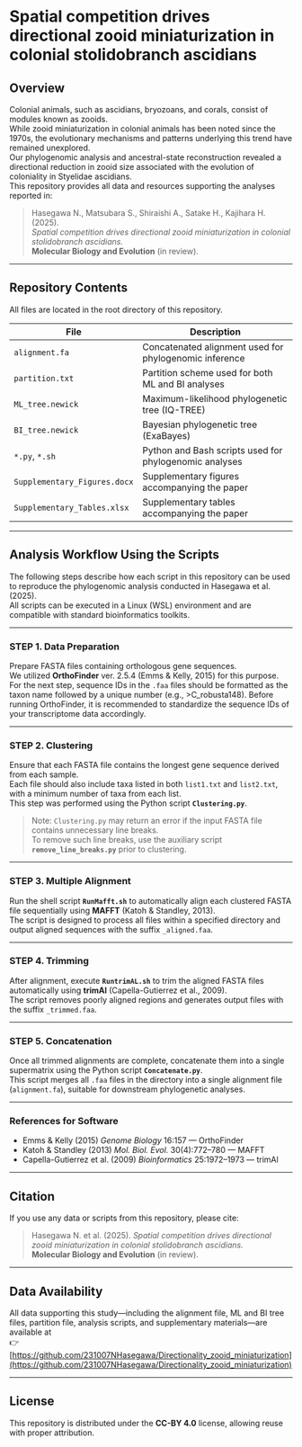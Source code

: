 # Spatial competition drives directional zooid miniaturization in colonial stolidobranch ascidians

## Overview
Colonial animals, such as ascidians, bryozoans, and corals, consist of modules known as zooids.  
While zooid miniaturization in colonial animals has been noted since the 1970s, the evolutionary mechanisms and patterns underlying this trend have remained unexplored.  
Our phylogenomic analysis and ancestral-state reconstruction revealed a directional reduction in zooid size associated with the evolution of coloniality in Styelidae ascidians.  
This repository provides all data and resources supporting the analyses reported in:

> Hasegawa N., Matsubara S., Shiraishi A., Satake H., Kajihara H. (2025).  
> *Spatial competition drives directional zooid miniaturization in colonial stolidobranch ascidians.*  
> **Molecular Biology and Evolution** (in review).

---

## Repository Contents
All files are located in the root directory of this repository.

| File | Description |
|------|--------------|
| `alignment.fa` | Concatenated alignment used for phylogenomic inference |
| `partition.txt` | Partition scheme used for both ML and BI analyses |
| `ML_tree.newick` | Maximum-likelihood phylogenetic tree (IQ-TREE) |
| `BI_tree.newick` | Bayesian phylogenetic tree (ExaBayes) |
| `*.py`, `*.sh` | Python and Bash scripts used for phylogenomic analyses |
| `Supplementary_Figures.docx` | Supplementary figures accompanying the paper |
| `Supplementary_Tables.xlsx` | Supplementary tables accompanying the paper |

---

## Analysis Workflow Using the Scripts

The following steps describe how each script in this repository can be used to reproduce the phylogenomic analysis conducted in Hasegawa et al. (2025).  
All scripts can be executed in a Linux (WSL) environment and are compatible with standard bioinformatics toolkits.

---

### STEP 1. Data Preparation
Prepare FASTA files containing orthologous gene sequences.  
We utilized **OrthoFinder** ver. 2.5.4 (Emms & Kelly, 2015) for this purpose.  
For the next step, sequence IDs in the `.faa` files should be formatted as the taxon name followed by a unique number (e.g., >C_robusta148). Before running OrthoFinder, it is recommended to standardize the sequence IDs of your transcriptome data accordingly.

---

### STEP 2. Clustering
Ensure that each FASTA file contains the longest gene sequence derived from each sample.  
Each file should also include taxa listed in both `list1.txt` and `list2.txt`, with a minimum number of taxa from each list.  
This step was performed using the Python script **`Clustering.py`**.

> Note:
> `Clustering.py` may return an error if the input FASTA file contains unnecessary line breaks.  
> To remove such line breaks, use the auxiliary script **`remove_line_breaks.py`** prior to clustering.

---

### STEP 3. Multiple Alignment
Run the shell script **`RunMafft.sh`** to automatically align each clustered FASTA file sequentially using **MAFFT** (Katoh & Standley, 2013).  
The script is designed to process all files within a specified directory and output aligned sequences with the suffix `_aligned.faa`.

---

### STEP 4. Trimming
After alignment, execute **`RuntrimAL.sh`** to trim the aligned FASTA files automatically using **trimAl** (Capella-Gutierrez et al., 2009).  
The script removes poorly aligned regions and generates output files with the suffix `_trimmed.faa`.

---

### STEP 5. Concatenation
Once all trimmed alignments are complete, concatenate them into a single supermatrix using the Python script **`Concatenate.py`**.  
This script merges all `.faa` files in the directory into a single alignment file (`alignment.fa`), suitable for downstream phylogenetic analyses.

---

### References for Software
- Emms & Kelly (2015) *Genome Biology* 16:157 — OrthoFinder  
- Katoh & Standley (2013) *Mol. Biol. Evol.* 30(4):772–780 — MAFFT  
- Capella-Gutierrez et al. (2009) *Bioinformatics* 25:1972–1973 — trimAl

---

## Citation
If you use any data or scripts from this repository, please cite:  
> Hasegawa N. et al. (2025). *Spatial competition drives directional zooid miniaturization in colonial stolidobranch ascidians.*  
> **Molecular Biology and Evolution** (in review).

---

## Data Availability
All data supporting this study—including the alignment file, ML and BI tree files, partition file, analysis scripts, and supplementary materials—are available at  
👉 [https://github.com/231007NHasegawa/Directionality_zooid_miniaturization](https://github.com/231007NHasegawa/Directionality_zooid_miniaturization)

---

## License
This repository is distributed under the **CC-BY 4.0** license, allowing reuse with proper attribution.
